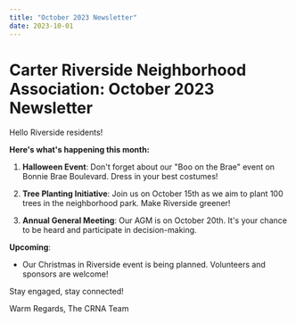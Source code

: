 ```yaml
---
title: "October 2023 Newsletter"
date: 2023-10-01
---
```


# Carter Riverside Neighborhood Association: October 2023 Newsletter

Hello Riverside residents!

**Here's what's happening this month:**

1. **Halloween Event**: Don't forget about our "Boo on the Brae" event on Bonnie Brae Boulevard. Dress in your best costumes!

2. **Tree Planting Initiative**: Join us on October 15th as we aim to plant 100 trees in the neighborhood park. Make Riverside greener!

3. **Annual General Meeting**: Our AGM is on October 20th. It's your chance to be heard and participate in decision-making.

**Upcoming**:

- Our Christmas in Riverside event is being planned. Volunteers and sponsors are welcome!

Stay engaged, stay connected!

Warm Regards,
The CRNA Team
